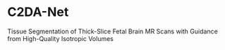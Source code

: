 # C2DA-Net
Tissue Segmentation of Thick-Slice Fetal Brain MR Scans with Guidance from High-Quality Isotropic Volumes
